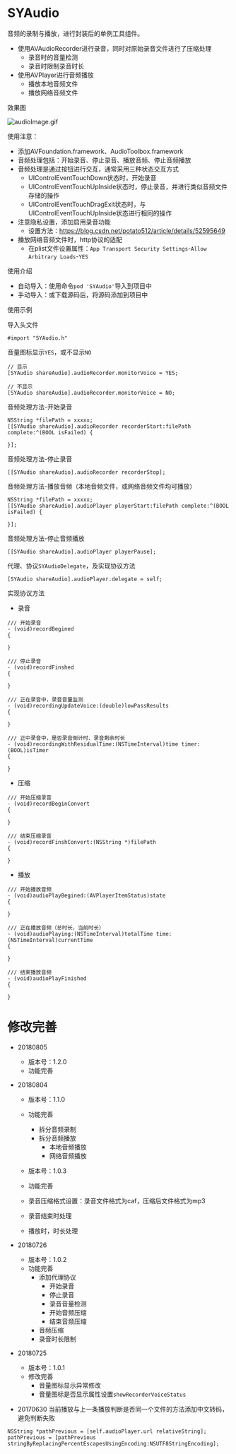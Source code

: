 # SYAudio

音频的录制与播放，进行封装后的单例工具组件。
* 使用AVAudioRecorder进行录音，同时对原始录音文件进行了压缩处理
  * 录音时的音量检测
  * 录音时限制录音时长
* 使用AVPlayer进行音频播放
  * 播放本地音频文件
  * 播放网络音频文件


效果图

![audioImage.gif](./audioImage.gif)


使用注意：
* 添加AVFoundation.framework、AudioToolbox.framework
* 音频处理包括：开始录音、停止录音、播放音频、停止音频播放
* 音频处理是通过按钮进行交互，通常采用三种状态交互方式
  * UIControlEventTouchDown状态时，开始录音
  * UIControlEventTouchUpInside状态时，停止录音，并进行类似音频文件存储的操作
  * UIControlEventTouchDragExit状态时，与UIControlEventTouchUpInside状态进行相同的操作
* 注意隐私设置，添加启用录音功能
  * 设置方法：https://blog.csdn.net/potato512/article/details/52595649
* 播放网络音频文件时，http协议的适配
  * 在plist文件设置属性：`App Transport Security Settings`-`Allow Arbitrary Loads`-`YES`


使用介绍
* 自动导入：使用命令`pod 'SYAudio'`导入到项目中
* 手动导入：或下载源码后，将源码添加到项目中


使用示例

导入头文件
```
#import "SYAudio.h"
```

音量图标显示`YES`，或不显示`NO`
```
// 显示
[SYAudio shareAudio].audioRecorder.monitorVoice = YES;

// 不显示
[SYAudio shareAudio].audioRecorder.monitorVoice = NO;
```

音频处理方法-开始录音 
```   
NSString *filePath = xxxxx;
[[SYAudio shareAudio].audioRecorder recorderStart:filePath complete:^(BOOL isFailed) {

}];
```

音频处理方法-停止录音  
```      
[[SYAudio shareAudio].audioRecorder recorderStop];
```

音频处理方法-播放音频（本地音频文件，或网络音频文件均可播放）
```  
NSString *filePath = xxxxx;
[[SYAudio shareAudio].audioPlayer playerStart:filePath complete:^(BOOL isFailed) {

}];
```

音频处理方法-停止音频播放 
```
[[SYAudio shareAudio].audioPlayer playerPause];
```

代理、协议`SYAudioDelegate`，及实现协议方法
```
[SYAudio shareAudio].audioPlayer.delegate = self;
```

实现协议方法

* 录音

```
/// 开始录音
- (void)recordBegined
{

}

/// 停止录音
- (void)recordFinshed
{

}

/// 正在录音中，录音音量监测
- (void)recordingUpdateVoice:(double)lowPassResults
{
    
}

/// 正中录音中，是否录音倒计时、录音剩余时长
- (void)recordingWithResidualTime:(NSTimeInterval)time timer:(BOOL)isTimer
{

}
```

* 压缩
```
/// 开始压缩录音
- (void)recordBeginConvert
{

}

/// 结束压缩录音
- (void)recordFinshConvert:(NSString *)filePath
{

}
```

* 播放
```
/// 开始播放音频
- (void)audioPlayBegined:(AVPlayerItemStatus)state
{

}

/// 正在播放音频（总时长，当前时长）
- (void)audioPlaying:(NSTimeInterval)totalTime time:(NSTimeInterval)currentTime
{

}

/// 结束播放音频
- (void)audioPlayFinished
{

}
```


# 修改完善
* 20180805
  * 版本号：1.2.0
  * 功能完善

* 20180804
  * 版本号：1.1.0
  * 功能完善
    * 拆分音频录制
    * 拆分音频播放
      * 本地音频播放
      * 网络音频播放

  * 版本号：1.0.3
  * 功能完善
   * 录音压缩格式设置：录音文件格式为caf，压缩后文件格式为mp3
   * 录音结束时处理
   * 播放时，时长处理

* 20180726
  * 版本号：1.0.2
  * 功能完善
    * 添加代理协议
      * 开始录音
      * 停止录音
      * 录音音量检测
      * 开始音频压缩
      * 结束音频压缩
    * 音频压缩
    * 录音时长限制
    
* 20180725
  * 版本号：1.0.1
  * 修改完善
    * 音量图标显示异常修改
    * 音量图标是否显示属性设置`showRecorderVoiceStatus`

* 20170630 当前播放与上一条播放判断是否同一个文件的方法添加中文转码，避免判断失败
```
NSString *pathPrevious = [self.audioPlayer.url relativeString];
pathPrevious = [pathPrevious stringByReplacingPercentEscapesUsingEncoding:NSUTF8StringEncoding];
```

